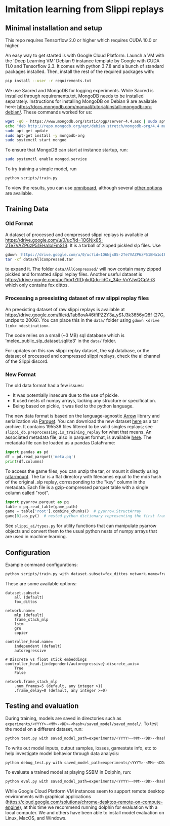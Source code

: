 # Imitation learning from Slippi replays

## Minimal installation and setup

This repo requires Tensorflow 2.0 or higher which requires CUDA 10.0 or higher.

An easy way to get started is with Google Cloud Platform. Launch a VM with the 'Deep Learning VM' Debian 9 instance template by Google with CUDA 11.0 and Tensorflow 2.3. It comes with python 3.7.8 and a bunch of standard packages installed. Then, install the rest of the required packages with:

```bash
pip install --user -r requirements.txt
```

We use Sacred and MongoDB for logging experiments. While Sacred is installed through requirements.txt, MongoDB needs to be installed separately. Instructions for installing MongoDB on Debian 9 are available here: https://docs.mongodb.com/manual/tutorial/install-mongodb-on-debian/. These commands worked for us:

```bash
wget -qO - https://www.mongodb.org/static/pgp/server-4.4.asc | sudo apt-key add -
echo "deb http://repo.mongodb.org/apt/debian stretch/mongodb-org/4.4 main" | sudo tee /etc/apt/sources.list.d/mongodb-org-4.4.list
sudo apt-get update
sudo apt-get install -y mongodb-org
sudo systemctl start mongod
```

To ensure that MongoDB can start at instance startup, run:

```bash
sudo systemctl enable mongod.service
```

To try training a simple model, run

```bash
python scripts/train.py
```

To view the results, you can use [omniboard](https://github.com/vivekratnavel/omniboard), although several [other options](https://github.com/IDSIA/sacred#frontends) are available.

## Training Data

### Old Format

A dataset of processed and compressed slippi replays is available at https://drive.google.com/u/0/uc?id=1O6Njx85-2Te7VAZP6zP51EHa1oIFmS1B. It is a tarball of zipped pickled slp files. Use

```bash
gdown 'https://drive.google.com/u/0/uc?id=1O6Njx85-2Te7VAZP6zP51EHa1oIFmS1B' -O data/
tar -xf data/AllCompressed.tar
```

to expand it. The folder `data/AllCompressed/` will now contain many zipped pickled and formatted slippi replay files. Another useful dataset is https://drive.google.com/uc?id=1ZIfDgkdQdu-ldCx_34e-VxYJwQCpV-i3 which only contains fox dittos.

### Processing a preexisting dataset of raw slippi replay files

An preexisting dataset of raw slippi replays is available at https://drive.google.com/file/d/1ab6ovA46tfiPZ2Y3a_yS1J3k3656yQ8f (27G, unzips to 200G). You can place this in the `data/` folder using `gdown <drive link> <destination>`.

The code relies on a small (~3 MB) sql database which is 'melee_public_slp_dataset.sqlite3' in the `data/` folder.

For updates on this raw slippi replay dataset, the sql database, or the dataset of processed and compressed slippi replays, check the ai channel of the Slippi discord.

### New Format

The old data format had a few issues:
- It was potentially insecure due to the use of pickle.
- It used nests of numpy arrays, lacking any structure or specification.
- Being based on pickle, it was tied to the python language.

The new data format is based on the language-agnostic [Arrow](https://arrow.apache.org/) library and serialization via [Parquet](https://parquet.apache.org/). You can download the new dataset [here](https://slp-replays.s3.amazonaws.com/prod/datasets/pq/games.tar) as a tar archive. It contains 195536 files filtered to be valid singles replays; see `slippi_db.preprocessing.is_training_replay` for what that means. An associated metadata file, also in parquet format, is available [here](https://slp-replays.s3.amazonaws.com/prod/datasets/pq/games.tar). The metadata file can be loaded as a pandas DataFrame:

```python
import pandas as pd
df = pd.read_parquet('meta.pq')
print(df.columns)
```

To access the game files, you can unzip the tar, or mount it directly using [ratarmount](https://github.com/mxmlnkn/ratarmount). The tar is a flat directory with filenames equal to the md5 hash of the original .slp replay, corresponding to the "key" column in the metadata. Each file is a gzip-compressed parquet table with a single column called "root".

```python
import pyarrow.parquet as pq
table = pq.read_table(game_path)
game = table['root'].combine_chunks()  # pyarrow.StructArray
game[0].as_py()  # nested python dictionary representing the first frame
```

See `slippi_ai/types.py` for utility functions that can manipulate pyarrow objects and convert them to the usual python nests of numpy arrays that are used in machine learning.

## Configuration

Example command configurations:

```bash
python scripts/train.py with dataset.subset=fox_dittos network.name=frame_stack_mlp
```

These are some available options:
```
dataset.subset=
    all (default)
    fox_dittos

network.name=
    mlp (default)
    frame_stack_mlp
    lstm
    gru
    copier

controller_head.name=
    independent (default)
    autoregressive

# Discrete vs float stick embeddings
controller_head.{independent/autoregressive}.discrete_axis=
    True
    False

network.frame_stack_mlp
    .num_frames=5 (default, any integer >1)
    .frame_delay=0 (default, any integer >=0)

```

## Testing and evaluation

During training, models are saved in directories such as `experiments/<YYYY>-<MM>-<DD>-<hash>/saved_model/saved_model/`. To test the model on a different dataset, run:

```bash
python test.py with saved_model_path=experiments/<YYYY>-<MM>-<DD>-<hash>/saved_model/saved_model/ dataset.subset=all
```

To write out model inputs, output samples, losses, gamestate info, etc to help investigate model behavior through data analysis:
```bash
python debug_test.py with saved_model_path=experiments/<YYYY>-<MM>-<DD>-<hash>/saved_model/saved_model/ dataset.subset=all debug.table_length=<num. rows in resulting pandas dataframe>
```

To evaluate a trained model at playing SSBM in Dolphin, run:

```bash
python eval.py with saved_model_path=experiments/<YYYY>-<MM>-<DD>-<hash>/saved_model/saved_model/ dolphin_path=<path/to/dolphin/> iso_path=<path/to/iso>
```

While Google Cloud Platform VM instances seem to support remote desktop environments with graphical applications (https://cloud.google.com/solutions/chrome-desktop-remote-on-compute-engine), at this time we recommend running dolphin for evaluation with a local computer. We and others have been able to install model evaluation on Linux, MacOS, and Windows.
